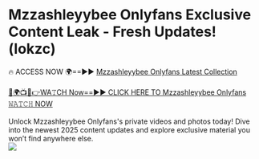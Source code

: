 # Mzzashleyybee Onlyfans Exclusive Content Leak - Fresh Updates! (lokzc)

🔥 ACCESS NOW 🌍==►► <a href="https://tinyurl.com/kvy9nzfs" rel="nofollow">Mzzashleyybee Onlyfans Latest Collection</a>
<br><br>
[🔴🌍📺📱👉WA𝚃CH Now==►► CLICK HERE TO Mzzashleyybee Onlyfans 𝚆𝙰𝚃𝙲𝙷 NOW](https://tinyurl.com/kvy9nzfs)
<br><br>
Unlock Mzzashleyybee Onlyfans's private videos and photos today! Dive into the newest 2025 content updates and explore exclusive material you won’t find anywhere else.
<br>
<a href="https://tinyurl.com/kvy9nzfs" rel="nofollow" data-target="animated-image.originalLink"><img src="https://camo.githubusercontent.com/8a4f000d20f83aca3bf7ec5f350d767afa0574a8a352519fd8cfa583a6f93a33/68747470733a2f2f692e696d6775722e636f6d2f644a486b345a712e676966" data-canonical-src="https://i.imgur.com/dJHk4Zq.gif" style="max-width: 100%; display: inline-block;" data-target="animated-image.originalImage"></a>
<br>
